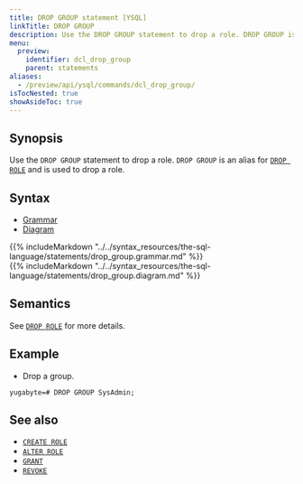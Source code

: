 ```yaml
---
title: DROP GROUP statement [YSQL]
linkTitle: DROP GROUP
description: Use the DROP GROUP statement to drop a role. DROP GROUP is an alias for DROP ROLE and is used to drop a role.
menu:
  preview:
    identifier: dcl_drop_group
    parent: statements
aliases:
  - /preview/api/ysql/commands/dcl_drop_group/
isTocNested: true
showAsideToc: true
---
```


## Synopsis

Use the `DROP GROUP` statement to drop a role. `DROP GROUP` is an alias for [`DROP ROLE`](../dcl_drop_role) and is used to drop a role.

## Syntax

<ul class="nav nav-tabs nav-tabs-yb">
  <li >
    <a href="#grammar" class="nav-link active" id="grammar-tab" data-toggle="tab" role="tab" aria-controls="grammar" aria-selected="true">
      <i class="fas fa-file-alt" aria-hidden="true"></i>
      Grammar
    </a>
  </li>
  <li>
    <a href="#diagram" class="nav-link" id="diagram-tab" data-toggle="tab" role="tab" aria-controls="diagram" aria-selected="false">
      <i class="fas fa-project-diagram" aria-hidden="true"></i>
      Diagram
    </a>
  </li>
</ul>

<div class="tab-content">
  <div id="grammar" class="tab-pane fade show active" role="tabpanel" aria-labelledby="grammar-tab">
  {{% includeMarkdown "../../syntax_resources/the-sql-language/statements/drop_group.grammar.md" %}}
  </div>
  <div id="diagram" class="tab-pane fade" role="tabpanel" aria-labelledby="diagram-tab">
  {{% includeMarkdown "../../syntax_resources/the-sql-language/statements/drop_group.diagram.md" %}}
  </div>
</div>

## Semantics

See [`DROP ROLE`](../dcl_drop_role) for more details.

## Example

- Drop a group.

```plpgsql
yugabyte=# DROP GROUP SysAdmin;
```

## See also

- [`CREATE ROLE`](../dcl_create_role)
- [`ALTER ROLE`](../dcl_alter_role)
- [`GRANT`](../dcl_grant)
- [`REVOKE`](../dcl_revoke)
